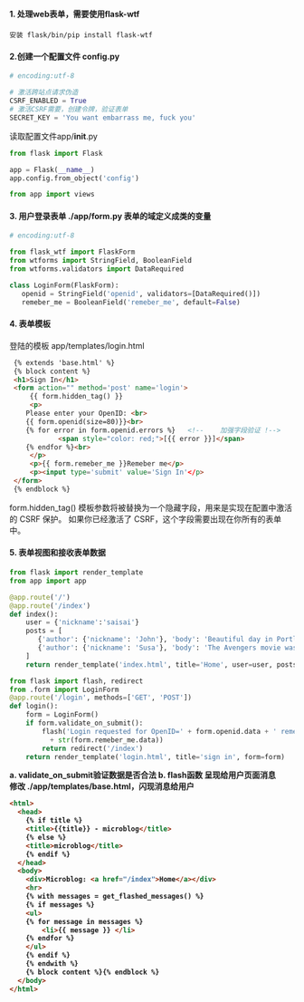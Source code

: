 #### 1. 处理web表单，需要使用flask-wtf
    安装 flask/bin/pip install flask-wtf
	
#### 2.创建一个配置文件 config.py
``` python
# encoding:utf-8

# 激活跨站点请求伪造
CSRF_ENABLED = True
# 激活CSRF需要，创建令牌，验证表单
SECRET_KEY = 'You want embarrass me, fuck you'
```
读取配置文件app/__init__.py
``` python    
from flask import Flask

app = Flask(__name__)
app.config.from_object('config')

from app import views
```
#### 3. 用户登录表单 ./app/form.py  	表单的域定义成类的变量
``` python
# encoding:utf-8

from flask_wtf import FlaskForm
from wtforms import StringField, BooleanField
from wtforms.validators import DataRequired

class LoginForm(FlaskForm):
   openid = StringField('openid', validators=[DataRequired()])
   remeber_me = BooleanField('remeber_me', default=False)
```

		
#### 4. 表单模板
登陆的模板  app/templates/login.html
``` html
 {% extends 'base.html' %}
 {% block content %}
 <h1>Sign In</h1>   
 <form action="" method='post' name='login'>
     {{ form.hidden_tag() }}
     <p>            
	Please enter your OpenID: <br>
	{{ form.openid(size=80)}}<br>
	{% for error in form.openid.errors %}   <!--	加强字段验证 !-->
			<span style="color: red;">[{{ error }}]</span>
	{% endfor %}<br>
     </p>           
     <p>{{ form.remeber_me }}Remeber me</p>
     <p><input type='submit' value='Sign In'</p>
 </form>            
 {% endblock %}     
```                           
form.hidden_tag() 模板参数将被替换为一个隐藏字段，用来是实现在配置中激活的 CSRF 保护。
	                  如果你已经激活了 CSRF，这个字段需要出现在你所有的表单中。
                           
#### 5. 表单视图和接收表单数据   
``` python
from flask import render_template
from app import app

@app.route('/')
@app.route('/index')
def index():
	user = {'nickname':'saisai'}
	posts = [
	   {'author': {'nickname': 'John'}, 'body': 'Beautiful day in Portland'},
	   {'author': {'nickname': 'Susa'}, 'body': 'The Avengers movie was cool'},
	]
	return render_template('index.html', title='Home', user=user, posts=posts)

from flask import flash, redirect
from .form import LoginForm
@app.route('/login', methods=['GET', 'POST'])
def login():
	form = LoginForm()
	if form.validate_on_submit():
	    flash('Login requested for OpenID=' + form.openid.data + ' remeber me='\
		  + str(form.remeber_me.data))
	    return redirect('/index')
	return render_template('login.html', title='sign in', form=form)
```
<b> a. validate_on_submit验证数据是否合法
<b> b. flash函数 呈现给用户页面消息      
修改 ./app/templates/base.html，闪现消息给用户
``` html
<html>                 
  <head>               
	{% if title %}     
	<title>{{title}} - microblog</title>
	{% else %}         
	<title>microblog</title>
	{% endif %}        
  </head>              
  <body>               
	<div>Microblog: <a href="/index">Home</a></div>
	<hr>               
	{% with messages = get_flashed_messages() %}
	{% if messages %}  
	<ul>               
	{% for message in messages %}
		<li>{{ message }} </li>
	{% endfor %}       
	</ul>              
	{% endif %}        
	{% endwith %}      
	{% block content %}{% endblock %}
  </body>              
</html>                
```

